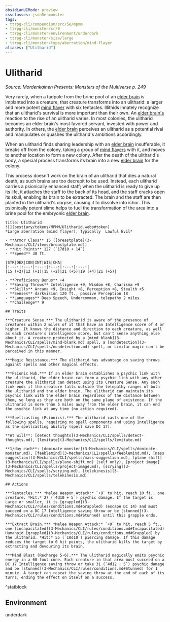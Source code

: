 ```yaml
---
obsidianUIMode: preview
cssclasses: json5e-monster
tags:
- ttrpg-cli/compendium/src/5e/mpmm
- ttrpg-cli/monster/cr/9
- ttrpg-cli/monster/environment/underdark
- ttrpg-cli/monster/size/large
- ttrpg-cli/monster/type/aberration/mind-flayer
aliases: ["Ulitharid"]
---
```

# Ulitharid
*Source: Mordenkainen Presents: Monsters of the Multiverse p. 249*  

Very rarely, when a tadpole from the brine pool of an [elder brain](3-Mechanics/CLI/bestiary/aberration/elder-brain-mpmm.md) is implanted into a creature, that creature transforms into an ulitharid: a larger and more potent [mind flayer](3-Mechanics/CLI/bestiary/aberration/mind-flayer.md) with six tentacles. Illithids innately recognize that an ulitharid's survival is more important than their own. An [elder brain's](3-Mechanics/CLI/bestiary/aberration/elder-brain-mpmm.md) reaction to the rise of an ulitharid varies. In most colonies, the ulitharid becomes an elder brain's most favored servant, invested with power and authority. In others, the [elder brain](3-Mechanics/CLI/bestiary/aberration/elder-brain-mpmm.md) perceives an ulitharid as a potential rival and manipulates or quashes the ulitharid's ambitions accordingly.

When an ulitharid finds sharing leadership with an [elder brain](3-Mechanics/CLI/bestiary/aberration/elder-brain-mpmm.md) insufferable, it breaks off from the colony, taking a group of [mind flayers](3-Mechanics/CLI/bestiary/aberration/mind-flayer.md) with it, and moves to another location to form a new colony. After the death of the ulitharid's body, a special process transforms its brain into a new [elder brain](3-Mechanics/CLI/bestiary/aberration/elder-brain-mpmm.md) for the colony.

This process doesn't work on the brain of an ulitharid that dies a natural death, as such brains are too decrepit to be used. Instead, each ulitharid carries a psionically enhanced staff; when the ulitharid is ready to give up its life, it attaches the staff to the back of its head, and the staff cracks open its skull, enabling its brain to be extracted. The brain and the staff are then planted in the ulitharid's corpse, causing it to dissolve into ichor. This psionically potent slime helps to fuel the transformation of the area into a brine pool for the embryonic [elder brain](3-Mechanics/CLI/bestiary/aberration/elder-brain-mpmm.md).

```ad-statblock
title: Ulitharid
![](bestiary/tokens/MPMM/Ulitharid.webp#token)
*Large aberration (mind flayer), Typically  Lawful Evil*

- **Armor Class** 15 ([breastplate](3-Mechanics/CLI/items/breastplate.md))
- **Hit Points** 127 (`17d10 + 14`)
- **Speed** 30 ft.

|STR|DEX|CON|INT|WIS|CHA|
|:---:|:---:|:---:|:---:|:---:|:---:|
|15 (+2)|12 (+1)|15 (+2)|21 (+5)|19 (+4)|21 (+5)|

- **Proficiency Bonus** +4
- **Saving Throws** Intelligence +9, Wisdom +8, Charisma +9
- **Skills** Arcana +9, Insight +8, Perception +8, Stealth +5
- **Senses** darkvision 120 ft., passive Perception 18
- **Languages** Deep Speech, Undercommon, telepathy 2 miles
- **Challenge** 9

## Traits

***Creature Sense.*** The ulitharid is aware of the presence of creatures within 2 miles of it that have an Intelligence score of 4 or higher. It knows the distance and direction to each creature, as well as each creature's intelligence score, but can't sense anything else about it. A creature protected by a [mind blank](3-Mechanics/CLI/spells/mind-blank.md) spell, a [nondetection](3-Mechanics/CLI/spells/nondetection.md) spell, or similar magic can't be perceived in this manner.

***Magic Resistance.*** The ulitharid has advantage on saving throws against spells and other magical effects.

***Psionic Hub.*** If an elder brain establishes a psychic link with the ulitharid, the elder brain can form a psychic link with any other creature the ulitharid can detect using its Creature Sense. Any such link ends if the creature falls outside the telepathy ranges of both the ulitharid and the elder brain. The ulitharid can maintain its psychic link with the elder brain regardless of the distance between them, so long as they are both on the same plane of existence. If the ulitharid is more than 5 miles away from the elder brain, it can end the psychic link at any time (no action required).

***Spellcasting (Psionics).*** The ulitharid casts one of the following spells, requiring no spell components and using Intelligence as the spellcasting ability (spell save DC 17):

**At will**: [detect thoughts](3-Mechanics/CLI/spells/detect-thoughts.md), [levitate](3-Mechanics/CLI/spells/levitate.md)

**1/day each**: [dominate monster](3-Mechanics/CLI/spells/dominate-monster.md), [feeblemind](3-Mechanics/CLI/spells/feeblemind.md), [mass suggestion](3-Mechanics/CLI/spells/mass-suggestion.md), [plane shift](3-Mechanics/CLI/spells/plane-shift.md) (self only), [project image](3-Mechanics/CLI/spells/project-image.md), [scrying](3-Mechanics/CLI/spells/scrying.md), [telekinesis](3-Mechanics/CLI/spells/telekinesis.md)

## Actions

***Tentacles.*** *Melee Weapon Attack:* `+9` to hit, reach 10 ft., one creature. *Hit:* 27 (`4d10 + 5`) psychic damage. If the target is Large or smaller, it is [grappled](3-Mechanics/CLI/rules/conditions.md#Grappled) (escape DC 14) and must succeed on a DC 17 Intelligence saving throw or be [stunned](3-Mechanics/CLI/rules/conditions.md#Stunned) until this grapple ends.

***Extract Brain.*** *Melee Weapon Attack:* `+9` to hit, reach 5 ft., one [incapacitated](3-Mechanics/CLI/rules/conditions.md#Incapacitated) Humanoid [grappled](3-Mechanics/CLI/rules/conditions.md#Grappled) by the ulitharid. *Hit:* 55 (`10d10`) piercing damage. If this damage reduces the target to 0 hit points, the ulitharid kills the target by extracting and devouring its brain.

***Mind Blast (Recharge 5-6).*** The ulitharid magically emits psychic energy in a 60-foot cone. Each creature in that area must succeed on a DC 17 Intelligence saving throw or take 31 (`4d12 + 5`) psychic damage and be [stunned](3-Mechanics/CLI/rules/conditions.md#Stunned) for 1 minute. A target can repeat the saving throw at the end of each of its turns, ending the effect on itself on a success.
```
^statblock

## Environment

underdark